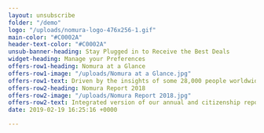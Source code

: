 ```yaml
---
layout: unsubscribe
folder: "/demo"
logo: "/uploads/nomura-logo-476x256-1.gif"
main-color: "#C0002A"
header-text-color: "#C0002A"
unsub-banner-heading: Stay Plugged in to Receive the Best Deals
widget-heading: Manage your Preferences
offers-row1-heading: Nomura at a Glance
offers-row1-image: "/uploads/Nomura at a Glance.jpg"
offers-row1-text: Driven by the insights of some 28,000 people worldwide
offers-row2-heading: Nomura Report 2018
offers-row2-image: "/uploads/Nomura Report 2018.jpg"
offers-row2-text: Integrated version of our annual and citizenship reports
date: 2019-02-19 16:25:16 +0000

---
```

